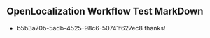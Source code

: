 ## OpenLocalization Workflow Test MarkDown
* b5b3a70b-5adb-4525-98c6-50741f627ec8 thanks!

<!--HONumber=Sep16_HO1-->



